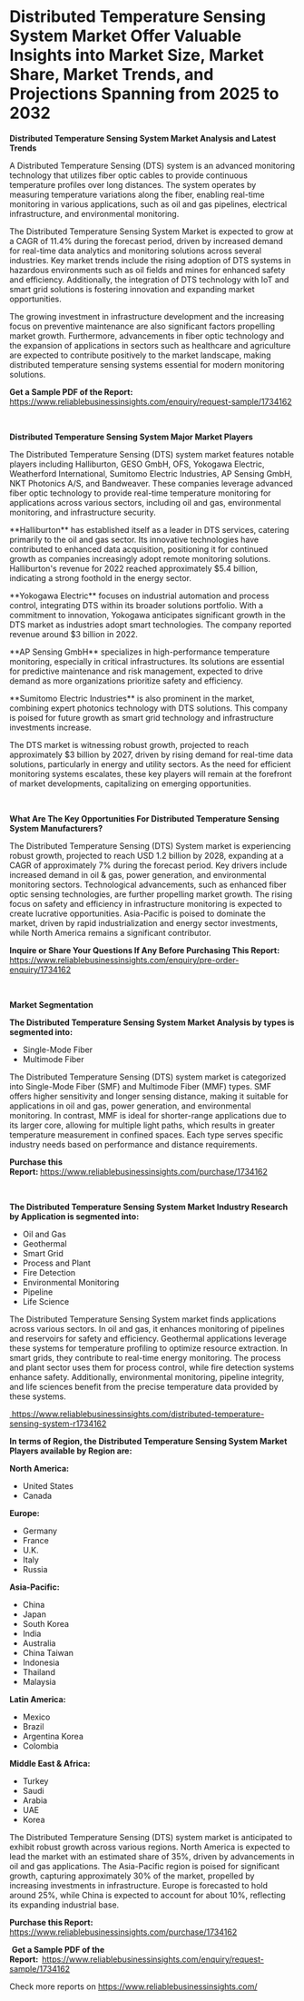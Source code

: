 <p><h1>Distributed Temperature Sensing System Market Offer Valuable Insights into Market Size, Market Share, Market Trends, and Projections Spanning from 2025 to 2032</h1></p><p><strong>Distributed Temperature Sensing System Market Analysis and Latest Trends</strong></p>
<p><p>A Distributed Temperature Sensing (DTS) system is an advanced monitoring technology that utilizes fiber optic cables to provide continuous temperature profiles over long distances. The system operates by measuring temperature variations along the fiber, enabling real-time monitoring in various applications, such as oil and gas pipelines, electrical infrastructure, and environmental monitoring.</p><p>The Distributed Temperature Sensing System Market is expected to grow at a CAGR of 11.4% during the forecast period, driven by increased demand for real-time data analytics and monitoring solutions across several industries. Key market trends include the rising adoption of DTS systems in hazardous environments such as oil fields and mines for enhanced safety and efficiency. Additionally, the integration of DTS technology with IoT and smart grid solutions is fostering innovation and expanding market opportunities. </p><p>The growing investment in infrastructure development and the increasing focus on preventive maintenance are also significant factors propelling market growth. Furthermore, advancements in fiber optic technology and the expansion of applications in sectors such as healthcare and agriculture are expected to contribute positively to the market landscape, making distributed temperature sensing systems essential for modern monitoring solutions.</p></p>
<p><strong>Get a Sample PDF of the Report:&nbsp;</strong> <a href="https://www.reliablebusinessinsights.com/enquiry/request-sample/1734162?utm_campaign=2286&utm_medium=2&utm_source=Github&utm_content=ia&utm_term=18022025&utm_id=distributed-temperature-sensing-system">https://www.reliablebusinessinsights.com/enquiry/request-sample/1734162</a></p>
<p>&nbsp;</p>
<p><strong>Distributed Temperature Sensing System Major Market Players</strong></p>
<p><p>The Distributed Temperature Sensing (DTS) system market features notable players including Halliburton, GESO GmbH, OFS, Yokogawa Electric, Weatherford International, Sumitomo Electric Industries, AP Sensing GmbH, NKT Photonics A/S, and Bandweaver. These companies leverage advanced fiber optic technology to provide real-time temperature monitoring for applications across various sectors, including oil and gas, environmental monitoring, and infrastructure security.</p><p>**Halliburton** has established itself as a leader in DTS services, catering primarily to the oil and gas sector. Its innovative technologies have contributed to enhanced data acquisition, positioning it for continued growth as companies increasingly adopt remote monitoring solutions. Halliburton's revenue for 2022 reached approximately $5.4 billion, indicating a strong foothold in the energy sector.</p><p>**Yokogawa Electric** focuses on industrial automation and process control, integrating DTS within its broader solutions portfolio. With a commitment to innovation, Yokogawa anticipates significant growth in the DTS market as industries adopt smart technologies. The company reported revenue around $3 billion in 2022.</p><p>**AP Sensing GmbH** specializes in high-performance temperature monitoring, especially in critical infrastructures. Its solutions are essential for predictive maintenance and risk management, expected to drive demand as more organizations prioritize safety and efficiency. </p><p>**Sumitomo Electric Industries** is also prominent in the market, combining expert photonics technology with DTS solutions. This company is poised for future growth as smart grid technology and infrastructure investments increase.</p><p>The DTS market is witnessing robust growth, projected to reach approximately $3 billion by 2027, driven by rising demand for real-time data solutions, particularly in energy and utility sectors. As the need for efficient monitoring systems escalates, these key players will remain at the forefront of market developments, capitalizing on emerging opportunities.</p></p>
<p>&nbsp;</p>
<p><strong>What Are The Key Opportunities For Distributed Temperature Sensing System Manufacturers?</strong></p>
<p><p>The Distributed Temperature Sensing (DTS) System market is experiencing robust growth, projected to reach USD 1.2 billion by 2028, expanding at a CAGR of approximately 7% during the forecast period. Key drivers include increased demand in oil & gas, power generation, and environmental monitoring sectors. Technological advancements, such as enhanced fiber optic sensing technologies, are further propelling market growth. The rising focus on safety and efficiency in infrastructure monitoring is expected to create lucrative opportunities. Asia-Pacific is poised to dominate the market, driven by rapid industrialization and energy sector investments, while North America remains a significant contributor.</p></p>
<p><strong>Inquire or Share Your Questions If Any Before Purchasing This Report:</strong> <a href="https://www.reliablebusinessinsights.com/enquiry/pre-order-enquiry/1734162?utm_campaign=2286&utm_medium=2&utm_source=Github&utm_content=ia&utm_term=18022025&utm_id=distributed-temperature-sensing-system">https://www.reliablebusinessinsights.com/enquiry/pre-order-enquiry/1734162</a></p>
<p>&nbsp;</p>
<p><strong>Market Segmentation</strong></p>
<p><strong>The Distributed Temperature Sensing System Market Analysis by types is segmented into:</strong></p>
<p><ul><li>Single-Mode Fiber</li><li>Multimode Fiber</li></ul></p>
<p><p>The Distributed Temperature Sensing (DTS) system market is categorized into Single-Mode Fiber (SMF) and Multimode Fiber (MMF) types. SMF offers higher sensitivity and longer sensing distance, making it suitable for applications in oil and gas, power generation, and environmental monitoring. In contrast, MMF is ideal for shorter-range applications due to its larger core, allowing for multiple light paths, which results in greater temperature measurement in confined spaces. Each type serves specific industry needs based on performance and distance requirements.</p></p>
<p><strong>Purchase this Report:&nbsp;</strong><a href="https://www.reliablebusinessinsights.com/purchase/1734162?utm_campaign=2286&utm_medium=2&utm_source=Github&utm_content=ia&utm_term=18022025&utm_id=distributed-temperature-sensing-system">https://www.reliablebusinessinsights.com/purchase/1734162</a></p>
<p>&nbsp;</p>
<p><strong>The Distributed Temperature Sensing System Market Industry Research by Application is segmented into:</strong></p>
<p><ul><li>Oil and Gas</li><li>Geothermal</li><li>Smart Grid</li><li>Process and Plant</li><li>Fire Detection</li><li>Environmental Monitoring</li><li>Pipeline</li><li>Life Science</li></ul></p>
<p><p>The Distributed Temperature Sensing System market finds applications across various sectors. In oil and gas, it enhances monitoring of pipelines and reservoirs for safety and efficiency. Geothermal applications leverage these systems for temperature profiling to optimize resource extraction. In smart grids, they contribute to real-time energy monitoring. The process and plant sector uses them for process control, while fire detection systems enhance safety. Additionally, environmental monitoring, pipeline integrity, and life sciences benefit from the precise temperature data provided by these systems.</p></p>
<p><a href="https://www.reliablebusinessinsights.com/distributed-temperature-sensing-system-r1734162?utm_campaign=2286&utm_medium=2&utm_source=Github&utm_content=ia&utm_term=18022025&utm_id=distributed-temperature-sensing-system">&nbsp;https://www.reliablebusinessinsights.com/distributed-temperature-sensing-system-r1734162</a></p>
<p><strong>In terms of Region, the Distributed Temperature Sensing System Market Players available by Region are:</strong></p>
<p>
    <p> <strong> North America: </strong>
        <ul>
            <li>United States</li>
            <li>Canada</li>
        </ul>
        </p> 
    <p> <strong> Europe: </strong>
        <ul>
            <li>Germany</li>
            <li>France</li>
            <li>U.K.</li>
            <li>Italy</li>
            <li>Russia</li>
        </ul>
        </p> 
    <p> <strong> Asia-Pacific: </strong>
        <ul>
            <li>China</li>
            <li>Japan</li>
            <li>South Korea</li>
            <li>India</li>
            <li>Australia</li>
            <li>China Taiwan</li>
            <li>Indonesia</li>
            <li>Thailand</li>
            <li>Malaysia</li>
        </ul>
        </p> 
    <p> <strong> Latin America: </strong>
        <ul>
            <li>Mexico</li>
            <li>Brazil</li>
            <li>Argentina Korea</li>
            <li>Colombia</li>
        </ul>
        </p> 
    <p> <strong> Middle East & Africa: </strong>
        <ul>
            <li>Turkey</li>
            <li>Saudi</li>
            <li>Arabia</li>
            <li>UAE</li>
            <li>Korea</li>
        </ul>
    </p>
    </p>
<p><p>The Distributed Temperature Sensing (DTS) system market is anticipated to exhibit robust growth across various regions. North America is expected to lead the market with an estimated share of 35%, driven by advancements in oil and gas applications. The Asia-Pacific region is poised for significant growth, capturing approximately 30% of the market, propelled by increasing investments in infrastructure. Europe is forecasted to hold around 25%, while China is expected to account for about 10%, reflecting its expanding industrial base.</p></p>
<p><strong>Purchase this Report: </strong><a href="https://www.reliablebusinessinsights.com/purchase/1734162?utm_campaign=2286&utm_medium=2&utm_source=Github&utm_content=ia&utm_term=18022025&utm_id=distributed-temperature-sensing-system">https://www.reliablebusinessinsights.com/purchase/1734162</a></p>
<p>&nbsp;<strong>Get a Sample PDF of the Report:&nbsp;&nbsp;</strong><a href="https://www.reliablebusinessinsights.com/enquiry/request-sample/1734162?utm_campaign=2286&utm_medium=2&utm_source=Github&utm_content=ia&utm_term=18022025&utm_id=distributed-temperature-sensing-system">https://www.reliablebusinessinsights.com/enquiry/request-sample/1734162</a></p>
<p><strong></strong></p>
<p>Check more reports on <a href="https://www.reliablebusinessinsights.com/?utm_campaign=2286&utm_medium=2&utm_source=Github&utm_content=ia&utm_term=18022025&utm_id=distributed-temperature-sensing-system">https://www.reliablebusinessinsights.com/</a></p>